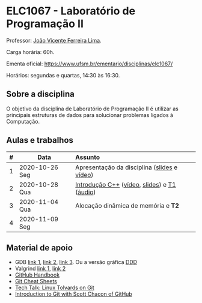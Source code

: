 # ELC1067 - Laboratório de Programação II

Professor: [João Vicente Ferreira Lima](http://www.inf.ufsm.br/~jvlima).

Carga horária: 60h.

Ementa oficial: https://www.ufsm.br/ementario/disciplinas/elc1067/

Horários: segundas e quartas, 14:30 às 16:30.

## Sobre a disciplina

O objetivo da disciplina de Laboratório de Programação II é utilizar as principais estruturas de dados para solucionar problemas ligados à Computação.

## Aulas e trabalhos

|  # | Data             | Assunto          |
|---:|------------------|:-----------------|
|  1 | 2020-10-26 Seg   | Apresentação da disciplina ([slides](https://docs.google.com/presentation/d/1T4CeuY7qa9fxft_rojUq_8HISEPvTGEuuu9iv91vtGo/edit?usp=sharing) e [vídeo](https://youtu.be/cUiFPopsXR4))   |
|  2 | 2020-10-28 Qua   | [Introdução C++](./aulas/introducao_cxx) ([vídeo](https://youtu.be/pB-MdBKNpNo), [slides](./aulas/02_intro_cxx/02_intro_cxx.pdf)) e [T1](./trabalhos/T1) ([áudio](https://drive.google.com/file/d/19vJ1Ing68fJppxROfKU6oYhSKFe56pYK/view?usp=sharing))  |
|  3 | 2020-11-04 Qua   |  Alocação dinâmica de memória e **T2**  |
|  4 | 2020-11-09 Seg   |   |


## Material de apoio

- GDB [link 1](http://www.cs.umd.edu/~srhuang/teaching/cmsc212/gdb-tutorial-handout.pdf), [link 2](https://www.cs.cmu.edu/~gilpin/tutorial/), [link 3](http://www.lrc.ic.unicamp.br/~luciano/courses/mc202-2s2009/tutorial_gdb.txt). Ou a versão gráfica [DDD](https://www.gnu.org/software/ddd/)
- Valgrind [link 1](http://valgrind.org/docs/manual/quick-start.html), [link 2](https://web.stanford.edu/class/cs107/guide_valgrind.html)
- [GitHub Handbook](https://guides.github.com/introduction/git-handbook/)
- [Git Cheat Sheets](https://github.github.com/training-kit/)
- [Tech Talk: Linux Tolvards on Git](http://youtu.be/4XpnKHJAok8)
- [Introduction to Git with Scott Chacon of GitHub](https://youtu.be/ZDR433b0HJY)

